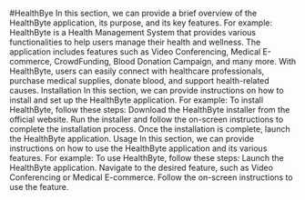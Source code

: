 #HealthBye
In this section, we can provide a brief overview of the HealthByte application, its purpose, and its key features. For example:
HealthByte is a Health Management System that provides various functionalities to help users manage their health and wellness. The application includes features such as Video Conferencing, Medical E-commerce, CrowdFunding, Blood Donation Campaign, and many more. With HealthByte, users can easily connect with healthcare professionals, purchase medical supplies, donate blood, and support health-related causes.
Installation
In this section, we can provide instructions on how to install and set up the HealthByte application. For example:
To install HealthByte, follow these steps:
Download the HealthByte installer from the official website.
Run the installer and follow the on-screen instructions to complete the installation process.
Once the installation is complete, launch the HealthByte application.
Usage
In this section, we can provide instructions on how to use the HealthByte application and its various features. For example:
To use HealthByte, follow these steps:
Launch the HealthByte application.
Navigate to the desired feature, such as Video Conferencing or Medical E-commerce.
Follow the on-screen instructions to use the feature.
